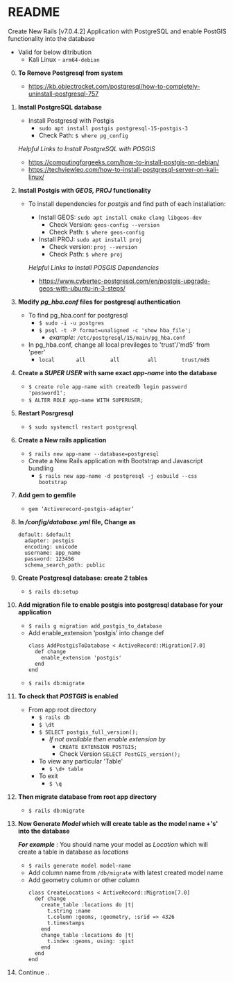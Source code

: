 # README

Create New Rails [v7.0.4.2] Application with PostgreSQL and enable PostGIS functionality into the database
  - Valid for below ditribution
    - Kali Linux - ```arm64-debian```

0.	**To Remove Postgresql from system**
    - https://kb.objectrocket.com/postgresql/how-to-completely-uninstall-postgresql-757

1.	**Install PostgreSQL database**
    - Install Postgresql with Postgis
      - ```sudo apt install postgis postgresql-15-postgis-3```
      -	Check Path:  ```$ where pg_config```
    
    *Helpful Links to Install PostgreSQL with POSGIS*
      - https://computingforgeeks.com/how-to-install-postgis-on-debian/
      - https://techviewleo.com/how-to-install-postgresql-server-on-kali-linux/

2.	**Install Postgis with *GEOS, PROJ* functionality**
    - To install dependencies for *postgis* and find path of each installation:
      - Install GEOS: ```sudo apt install cmake clang libgeos-dev```
        - Check Version: ```geos-config --version```
        -	Check Path: ```$ where geos-config```
      - Install PROJ: ```sudo apt install proj```
        - Check version: ```proj --version```
        -	Check Path: ```$ where proj```
    
      *Helpful Links to Install POSGIS Dependencies*
        - https://www.cybertec-postgresql.com/en/postgis-upgrade-geos-with-ubuntu-in-3-steps/

3.	**Modify *pg_hba.conf* files for postgresql authentication**
    - To find pg_hba.conf for postgresql
      - ```$ sudo -i -u postgres```
      - ```$ psql -t -P format=unaligned -c 'show hba_file';```
        - *example:* ```/etc/postgresql/15/main/pg_hba.conf```
    - In pg_hba.conf, change all local previleges to 'trust'/'md5' from 'peer'
      - ```local       all        all         all        trust/md5```

4.	**Create a *SUPER USER* with same exact *app-name* into the database**
    - ```$ create role app-name with createdb login password 'password1';```
    - ```$ ALTER ROLE app-name WITH SUPERUSER;```

6.	**Restart Posrgresql**
    - ```$ sudo systemctl restart postgresql```

7.	**Create a New rails application**
    - ```$ rails new app-name --database=postgresql```
    - Create a New Rails application with Bootstrap and Javascript bundling
      - ```$ rails new app-name -d postgresql -j esbuild --css bootstrap```

8.	**Add gem to gemfile**
    - ```gem ‘Activerecord-postgis-adapter’```

9.	**In */config/database.yml* file, Change as**
    ```
    default: &default
      adapter: postgis
      encoding: unicode
      username: app_name
      password: 123456
      schema_search_path: public
    ```

10.	**Create Postgresql database: create 2 tables**
    - ```$ rails db:setup```

11.	**Add migration file to enable postgis into postgresql database for your application**

    - ```$ rails g migration add_postgis_to_database```
    - Add enable_extension ‘postgis’ into change def
      ```
      class AddPostgisToDatabase < ActiveRecord::Migration[7.0]
        def change
          enable_extension 'postgis'
        end
      end
      ```
    - ```$ rails db:migrate```

12. **To check that *POSTGIS* is enabled**
    - From app root directory
      - ```$ rails db```
      - ```$ \dt```
      - ```$ SELECT postgis_full_version();```
        - *If not available then enable extension by*
          - ```CREATE EXTENSION POSTGIS;```
          - Check Version ```SELECT PostGIS_version();```
      - To view any particular 'Table'
        - ```$ \d+ table```
      - To exit
        - ```$ \q```

12.	**Then migrate database from root app directory**
    - ```$ rails db:migrate```

13.	**Now Generate *Model* which will create table as the model name +'s' into the database**

      ***For example*** : You should name your model as *Location* which will create a table in database as *locations*
    - ```$ rails generate model model-name```
    - Add column name from ```/db/migrate``` with latest created model name
    - Add geometry column or other column
      ```
      class CreateLocations < ActiveRecord::Migration[7.0]
        def change
          create_table :locations do |t|
            t.string :name
            t.column :geoms, :geometry, :srid => 4326
            t.timestamps
          end
          change_table :locations do |t|
            t.index :geoms, using: :gist
          end
        end
      end
      ```

14.	Continue ..

